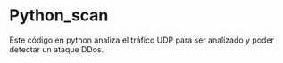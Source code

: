 # Python_scan
Este código en python analiza el tráfico UDP para ser analizado y poder detectar un ataque DDos. 
